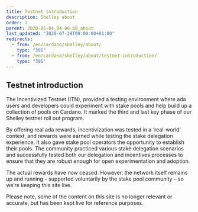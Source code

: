 ```yaml
---
title: Testnet introduction
description: Shelley about
order: 1
parent: 2020-05-04_04-00-00_about
last_updated: "2020-07-29T09:00:00+01:00"
redirects:
  - from: /en/cardano/shelley/about/
    type: "301"
  - from: /en/cardano/shelley/about/testnet-introduction/
    type: "301"
---
```

## Testnet introduction

The Incentivized Testnet (ITN), provided a testing environment where ada users and developers could experiment with stake pools and help build up a collection of pools on Cardano. It marked the third and last key phase of our Shelley testnet roll out program.  

By offering real ada rewards, incentivization was tested in a ‘real-world’ context, and rewards were earned while testing the stake delegation experience. It also gave stake pool operators the opportunity to establish their pools. The community practiced various stake delegation scenarios and successfully tested both our delegation and incentives processes to ensure that they are robust enough for open experimentation and adoption.

The actual rewards have now ceased. However, the network itself remains up and running – supported voluntarily by the stake pool community – so we’re keeping this site live. 

Please note, some of the content on this site is no longer relevant or accurate, but has been kept live for reference purposes.
